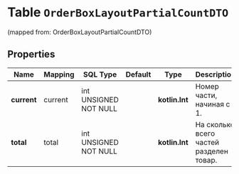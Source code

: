 
# Table `OrderBoxLayoutPartialCountDTO`
(mapped from: OrderBoxLayoutPartialCountDTO)

## Properties
Name | Mapping | SQL Type | Default | Type | Description | Notes
---- | ------- | -------- | ------- | ---- | ----------- | -----
**current** | current | int UNSIGNED NOT NULL |  | **kotlin.Int** | Номер части, начиная с 1. | 
**total** | total | int UNSIGNED NOT NULL |  | **kotlin.Int** | На сколько всего частей разделен товар. | 




